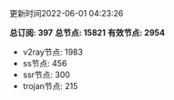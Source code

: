 更新时间2022-06-01 04:23:26

**总订阅: 397**
**总节点: 15821**
**有效节点: 2954**
- v2ray节点: 1983
- ss节点: 456
- ssr节点: 300
- trojan节点: 215
